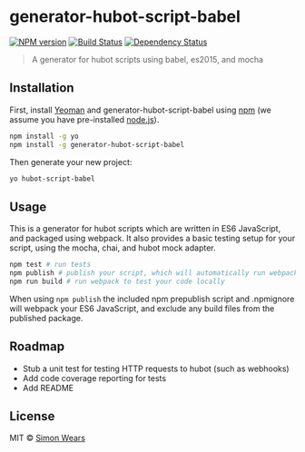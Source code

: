 # generator-hubot-script-babel 
[![NPM version][npm-image]][npm-url] [![Build Status][travis-image]][travis-url] [![Dependency Status][daviddm-image]][daviddm-url]
> A generator for hubot scripts using babel, es2015, and mocha

## Installation

First, install [Yeoman](http://yeoman.io) and generator-hubot-script-babel using [npm](https://www.npmjs.com/) (we assume you have pre-installed [node.js](https://nodejs.org/)).

```bash
npm install -g yo
npm install -g generator-hubot-script-babel
```

Then generate your new project:

```bash
yo hubot-script-babel
```

## Usage
This is a generator for hubot scripts which are written in ES6 JavaScript, and packaged using webpack. It also provides a basic testing setup for your script, using the mocha, chai, and hubot mock adapter. 

```bash
npm test # run tests
npm publish # publish your script, which will automatically run webpack
npm run build # run webpack to test your code locally
```

When using `npm publish` the included npm prepublish script and .npmignore will webpack your ES6 JavaScript, and exclude any build files from the published package.

## Roadmap
- Stub a unit test for testing HTTP requests to hubot (such as webhooks)
- Add code coverage reporting for tests
- Add README


## License

MIT © [Simon Wears](https://github.com/munkyjunky)


[npm-image]: https://badge.fury.io/js/generator-hubot-script-babel.svg
[npm-url]: https://npmjs.org/package/generator-hubot-script-babel
[travis-image]: https://travis-ci.org/munkyjunky/generator-hubot-script-babel.svg?branch=master
[travis-url]: https://travis-ci.org/munkyjunky/generator-hubot-script-babel
[daviddm-image]: https://david-dm.org/munkyjunky/generator-hubot-script-babel.svg?theme=shields.io
[daviddm-url]: https://david-dm.org/munkyjunky/generator-hubot-script-babel
